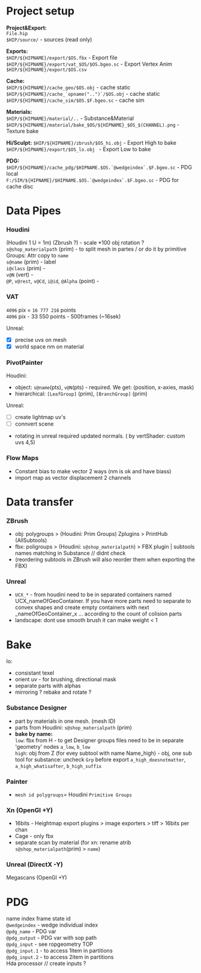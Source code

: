 # Project setup

**Project&Export:**  
`File.hip`  
`$HIP/source/` - sources (read only)   


**Exports:**  
`$HIP/${HIPNAME}/export/$OS.fbx` - Export file  
`$HIP/${HIPNAME}/export/vat_$OS/$OS.bgeo.sc` - Export Vertex Anim     
`$HIP/${HIPNAME}/export/$OS.csv`   

**Cache:**   
```$HIP/${HIPNAME}/cache_geo/$OS.obj``` - cache static  
```$HIP/${HIPNAME}/cache_`opname("..")`/$OS.obj``` - cache static  
```$HIP/${HIPNAME}/cache_sim/$OS.$F.bgeo.sc``` - cache sim  

**Materials:**  
`$HIP/${HIPNAME}/material/..`  - Substance&Material   
`$HIP/${HIPNAME}/material/bake_$OS/${HIPNAME}_$OS_$(CHANNEL).png` - Texture bake    

**Hi/Sculpt:**
`$HIP/${HIPNAME}/zbrush/$OS_hi.obj` - Export High to bake 
`$HIP/${HIPNAME}/export/$OS_lo.obj ` - Export Low to bake  

**PDG:**  
```$HIP/${HIPNAME}/cache_pdg/$HIPNAME.$OS.`@wedgeindex`.$F.bgeo.sc``` - PDG local  
```F:/SIM/${HIPNAME}/$HIPNAME.$OS.`@wedgeindex`.$F.bgeo.sc``` - PDG for cache disc   

# Data Pipes

### Houdini   
(Houdini 1 U = 1m) (Zbrush ?) - scale *100  obj rotation ?    
`s@shop_materialpath` (prim) - to split mesh in partes / or do it by primitive Groups: Attr copy to `name`  
`s@name` (prim) - label    
`i@class` (prim) -    
`v@N` (vert) -   
`@P`, `v@rest`, `v@Cd`, `i@id`, `@Alpha` (point) -  

### VAT    
`4096` pix = `16 777 216` points   
`4096` pix - 33 550 points - 500frames (~16sek)     

Unreal:   
- [x] precise uvs on mesh   
- [x] world space nm on material   

### PivotPainter  
Houdini:  
- object: `s@name`(pts), `v@N`(pts) -  required. We get: (position, x-axies, mask)  
- hierarchical: `[LeafGroup]` (prim), `[BranchGroup]` (prim)   

Unreal:  
- [ ] create lightmap uv's
- [ ] connvert scene      
- rotating in unreal required updated normals. ( by vertShader: custom uvs 4,5)   

### Flow Maps
- Constant bias to make vector 2 ways (nm is ok and have biass) 
- import map as vector displacement  2 channels  

# Data transfer

### ZBrush
- obj: polygroups > (Houdini: Prim Groups)  Zplugins > PrintHub (AllSubtools)  
- fbx: poligroups > (Houdini: `s@shop_materialpath`) > FBX plugin | subtools names matching in Substance // didnt check       
- (reordering subtools in ZBrush will also reorder them when exporting the FBX)        

### Unreal
 
- `UCX_*` - from houdini need to be in separated containers  named UCX_nameOfGeoContainer. If you have more parts need to separate to convex shapes and create empty containers with next _nameOfGeoContainer_x ... according to the count of colision parts    
- landscape: dont use smooth brush it can make weight < 1  


# Bake

lo:
- consistant texel    
- orient uv - for brushing, directional mask   
- separate parts with alphas  
- mirroring ? rebake and rotate ?  

### Substance Designer  
- part by materials in one mesh. (mesh ID)       
- parts from Houdini: `s@shop_materialpath` (prim)    
- **bake by name:**    
`low`: fbx from H - to get Designer groups files need to be in separate 'geometry' nodes `a_low`, `b_low`  
`high`: obj  from Z  (for evey subtool with name Name_high) - obj, one sub tool for substance: uncheck `Grp` before export `a_high_doesnotmatter`, `a_high_whatisafter`, `b_high_suffix`    

### Painter
- `mesh id polygroups`= Houdini `Primitive Groups`     

### Xn (OpenGl +Y)     
- 16bits - Heightmap export plugins > image exporters > tiff > 16bits per chan    
- Cage - only fbx      
- separate scan by material (for xn: rename atrib  `s@shop_materialpath`(prim) > `name`)   

### Unreal (DirectX -Y) 


Megascans  (OpenGl +Y)  

# PDG
name index frame state id   
`@wedgeindex` - wedge individual index   
`@pdg_name` - PDG var   
`@pdg_output` - PDG var with sop path  
`@pdg_input` - see ropgeometry TOP  
`@pdg_input.1` - to access 1item in partitions  
`@pdg_input.2` - to access 2item in partitions  
Hda processor // create inputs ?   


